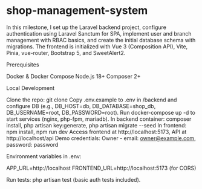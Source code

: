 # shop-management-system
In this milestone, I set up the Laravel backend project, configure authentication using Laravel Sanctum for SPA, implement user and branch management with RBAC basics, and create the initial database schema with migrations. The frontend is initialized with Vue 3 (Composition API), Vite, Pinia, vue-router, Bootstrap 5, and SweetAlert2.

Prerequisites

Docker & Docker Compose Node.js 18+ Composer 2+

Local Development

Clone the repo: git clone Copy .env.example to .env in /backend and configure DB (e.g., DB_HOST=db, DB_DATABASE=shop_db, DB_USERNAME=root, DB_PASSWORD=root). Run docker-compose up -d to start services (nginx, php-fpm, mariadb). In backend container: composer install, php artisan key:generate, php artisan migrate --seed In frontend: npm install, npm run dev Access frontend at http://localhost:5173, API at http://localhost/api Demo credentials: Owner - email: owner@example.com, password: password

Environment variables in .env:

APP_URL=http://localhost FRONTEND_URL=http://localhost:5173 (for CORS)

Run tests: php artisan test (basic auth tests included).
